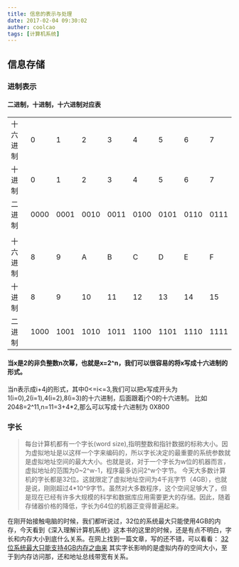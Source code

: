 ```yaml
---
title: 信息的表示与处理
date: 2017-02-04 09:30:02
auther: coolcao
tags: [计算机系统]
---
```


信息存储
--------

### 进制表示

#### 二进制，十进制，十六进制对应表

|          |      |      |      |      |      |      |      |      |
|----------|------|------|------|------|------|------|------|------|
| 十六进制 | 0    | 1    | 2    | 3    | 4    | 5    | 6    | 7    |
| 十进制   | 0    | 1    | 2    | 3    | 4    | 5    | 6    | 7    |
| 二进制   | 0000 | 0001 | 0010 | 0011 | 0100 | 0101 | 0110 | 0111 |
|          |      |      |      |      |      |      |      |      |
| 十六进制 | 8    | 9    | A    | B    | C    | D    | E    | F    |
| 十进制   | 8    | 9    | 10   | 11   | 12   | 13   | 14   | 15   |
| 二进制   | 1000 | 1001 | 1010 | 1011 | 1100 | 1101 | 1110 | 1111 |

#### 当x是2的非负整数n次幂，也就是x=2^n，我们可以很容易的将x写成十六进制的形式。

当n表示成i+4j的形式，其中0<=i<=3,我们可以把x写成开头为1(i=0),2(i=1),4(i=2),8(i=3)的十六进制，后面跟着j个0的十六进制。 比如2048=2^11,n=11=3+4*2,那么可以写成十六进制为 0X800

### 字长
> 每台计算机都有一个字长(word size),指明整数和指针数据的标称大小。因为虚拟地址是以这样一个字来编码的，所以字长决定的最重要的系统参数就是虚拟地址空间的最大大小。也就是说，对于一个字长为w位的机器而言，虚拟地址的范围为0~2^w-1，程序最多访问2^w个字节。
> 今天大多数计算机的字长都是32位。这就限定了虚拟地址空间为4千兆字节（4GB），也就是说，刚刚超过4*10^9字节。虽然对大多数程序，这个空间足够大了，但是现在已经有许多大规模的科学和数据库应用需要更大的存储。因此，随着存储器价格的降低，字长为64位的机器正变得普遍起来。

在刚开始接触电脑的时候，我们都听说过，32位的系统最大只能使用4GB的内存，今天看到《深入理解计算机系统》这本书的这里的时候，还是有点不明白，字长和内存大小到底什么关系。在网上找到一篇文章，写的还不错，可以看看：
[32位系统最大只能支持4GB内存之由来](http://www.cnblogs.com/dolphin0520/archive/2013/05/31/3110555.html)
其实字长影响的是虚拟内存的空间大小，至于到内存访问那，还和地址总线带宽有关系。
